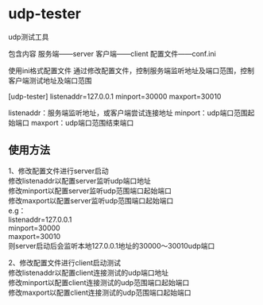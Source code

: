 # udp-tester
udp测试工具

包含内容
服务端——server
客户端——client
配置文件——conf.ini

使用ini格式配置文件
通过修改配置文件，控制服务端监听地址及端口范围，控制客户端测试地址及端口范围

[udp-tester]
listenaddr=127.0.0.1
minport=30000
maxport=30010

listenaddr：服务端监听地址，或客户端尝试连接地址
minport：udp端口范围起始端口
maxport：udp端口范围结束端口

## 使用方法
1、修改配置文件进行server启动  
    修改listenaddr以配置server监听udp端口地址  
    修改minport以配置server监听udp范围端口起始端口  
    修改maxport以配置server监听udp范围端口起始端口  
    e.g：  
    listenaddr=127.0.0.1  
    minport=30000  
    maxport=30010  
    则server启动后会监听本地127.0.0.1地址的30000～30010udp端口  
   
2、修改配置文件进行client启动测试  
    修改listenaddr以配置client连接测试的udp端口地址  
    修改minport以配置client连接测试的udp范围端口起始端口  
    修改maxport以配置client连接测试的udp范围端口起始端口  
